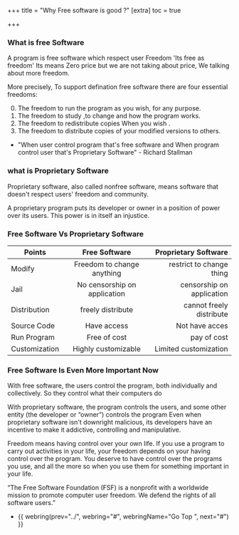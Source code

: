+++
title = "Why Free software is good ?"
[extra]
  toc = true

+++


### What is free Software 
 
A program is free software which respect user Freedom 'Its free as freedom' Its means Zero price but we are not taking about price, We talking about more freedom.

More precisely, To support defination free software there are four essential freedoms:

0. The freedom to run the program as you wish, for any purpose.
1. The freedom to study ,to change and  how the program works.
2. The freedom to redistribute copies When you wish . 
3. The freedom to distribute copies of your modified versions to others.


 
- "When user control program that's  free software and When program control user that's Proprietary Software" - Richard Stallman 

### what is Proprietary Software
Proprietary software, also called nonfree software, means software that doesn't respect users' freedom and community. 

 A proprietary program puts its developer or owner in a position of power over its users. This power is in itself an injustice.

### Free Software Vs Proprietary Software

|Points        | Free Software           | Proprietary Software  |
| ------------- |:-------------:| -----:|
|Modify     |Freedom to change anything | restrict to change thing  |
| Jail | No censorship on application       |  censorship on application  |
|Distribution|freely distribute| cannot freely distribute|
|Source Code| Have access | Not have acces |
|Run Program | Free of cost | pay of cost|
|Customization|Highly customizable | Limited customization |

### Free Software Is Even More Important Now

With free software, the users control the program, both individually and collectively. So they control what their computers do

With proprietary software, the program controls the users, and some other entity (the developer or “owner”) controls the program
Even when proprietary software isn't downright malicious, its developers have an incentive to make it addictive, controlling and manipulative.

Freedom means having control over your own life. If you use a program to carry out activities in your life, your freedom depends on your having control over the program. You deserve to have control over the programs you use, and all the more so when you use them for something important in your life.


 “The Free Software Foundation (FSF) is a nonprofit with a worldwide mission to promote computer user freedom. We defend the rights of all software users.”
  -   {{ webring(prev="../", webring="#", webringName="Go Top ", next="#") }}
